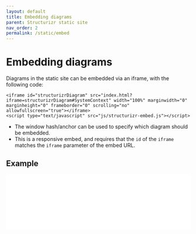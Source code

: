 ```yaml
---
layout: default
title: Embedding diagrams
parent: Structurizr static site
nav_order: 2
permalink: /static/embed
---
```


# Embedding diagrams

Diagrams in the static site can be embedded via an iframe, with the following code:

```
<iframe id="structurizrDiagram" src="index.html?iframe=structurizrDiagram#SystemContext" width="100%" marginwidth="0" marginheight="0" frameborder="0" scrolling="no" allowfullscreen="true"></iframe>
<script type="text/javascript" src="js/structurizr-embed.js"></script>
```

- The window hash/anchor can be used to specify which diagram should be embedded.
- This is a responsive embed, and requires that the `id` of the `iframe` matches the `iframe` parameter of the embed URL.  

## Example

<div style="width: 100%">
    <iframe id="structurizrDiagram" src="/static/demo/index.html?iframe=structurizrDiagram#SystemContext" width="100%" marginwidth="0" marginheight="0" frameborder="0" scrolling="no" allowfullscreen="true"></iframe>
    <script type="text/javascript" src="/static/demo/js/structurizr-embed.js"></script>
</div>
